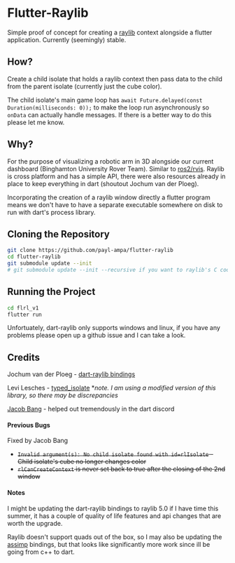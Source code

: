 # Flutter-Raylib
Simple proof of concept for creating a [raylib](https://www.raylib.com/) context alongside a flutter application. Currently (seemingly) stable. 
## How?
Create a child isolate that holds a raylib context then pass data to the child from the parent isolate (currently just the cube color).

The child isolate's main game loop has `await Future.delayed(const Duration(milliseconds: 0));` to make the loop run asynchronously so `onData` can actually handle messages. If there is a better way to do this please let me know.

## Why?
For the purpose of visualizing a robotic arm in 3D alongside our current dashboard (Binghamton University Rover Team). Similar to [ros2/rvis](https://github.com/ros2/rviz). Raylib is cross platform and has a simple API, there were also resources already in place to keep everything in dart (shoutout Jochum van der Ploeg).

Incorporating the creation of a raylib window directly a flutter program means we don't have to have a separate executable somewhere on disk to run with dart's process library.

## Cloning the Repository
```bash
git clone https://github.com/payl-ampa/flutter-raylib
cd flutter-raylib
git submodule update --init
# git submodule update --init --recursive if you want to raylib's C code in dart-raylib
```

## Running the Project
```bash
cd flrl_v1
flutter run
```
Unfortuately, dart-raylib only supports windows and linux, if you have any problems please open up a github issue and I can take a look.

## Credits
Jochum van der Ploeg - [dart-raylib bindings](https://gitlab.com/wolfenrain/dart-raylib)

Levi Lesches - [typed_isolate](https://github.com/Levi-Lesches/typed_isolate) **note. I am using a modified version of this library, so there may be discrepancies*

[Jacob Bang](https://github.com/julemand101) - helped out tremendously in the dart discord

#### Previous  Bugs
Fixed by Jacob Bang
- ~~`Invalid argument(s): No child isolate found with id=rlIsolate` - Child isolate's cube no longer changes color~~
- ~~`rlCanCreateContext` is never set back to true after the closing of the 2nd window~~


#### Notes

I might be updating the dart-raylib bindings to raylib 5.0 if I have time this summer, it has a couple of quality of life features and api changes that are worth the upgrade.

Raylib doesn't support quads out of the box, so I may also be updating the [assimp](https://github.com/jpnurmi/assimp.dart) bindings, but that looks like significantly more work since ill be going from c++ to dart.

